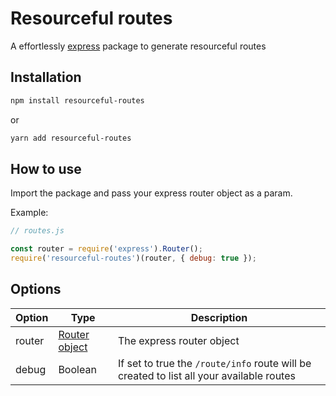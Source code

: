 # Resourceful routes

A effortlessly [express](https://github.com/expressjs/express) package to generate resourceful routes

## Installation

```bash
npm install resourceful-routes
```
or
```bash
yarn add resourceful-routes
```

## How to use

Import the package and pass your express router object as a param.

Example:

```javascript
// routes.js

const router = require('express').Router();
require('resourceful-routes')(router, { debug: true });
```

## Options

| Option | Type | Description |
| -- | -- | -- |
| router | [Router object](https://expressjs.com/pt-br/4x/api.html#router) | The express router object |  
| debug | Boolean | If set to true the `/route/info` route will be created to list all your available routes |
